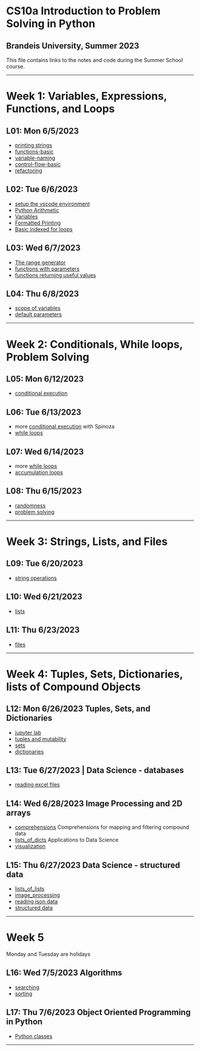 # CS10a Introduction to Problem Solving in Python
## Brandeis University, Summer 2023
This file contains links to the notes and code during the Summer School course.

---

# Week 1: Variables, Expressions, Functions, and Loops
## L01: Mon 6/5/2023
* [printing strings](../notes/printing_strings.md)
* [functions-basic](../notes/functions_basic.md)
* [variable-naming](../notes/variable_naming.md)
* [control-flow-basic](../notes/control_flow_basic.md)
* [refactoring](../note/functions_refactoring.md)

## L02: Tue 6/6/2023
* [setup the vscode environment](../notes/vscode.md)
* [Python Arithmetic](../notes/python_arithmetic.md)
* [Variables](../notes/variables.md)
* [Formatted Printing](../notes/formatted_printing.md)
* [Basic indexed for loops](../notes/for_loop_basic.md)


## L03: Wed 6/7/2023
* [The range generator](../notes/range.md)
* [functions with parameters](../notes/functions_parameters.md)
* [functions returning useful values](../notes/functions_returning_useful_values.md)

## L04: Thu 6/8/2023
* [scope of variables](../notes/functions_scope_of_variables.md)
* [default parameters](../notes/functions_default_parameters.md)

---

# Week 2: Conditionals, While loops, Problem Solving

## L05: Mon 6/12/2023
* [conditional execution](../notes/conditional_execution.md)


## L06: Tue 6/13/2023
* more [conditional execution](../notes/conditional_execution.md) with Spinoza
* [while loops](../notes/while_loops.md)

## L07: Wed 6/14/2023
* more [while loops](../notes/while_loops.md)
* [accumulation loops](../notes/accumulation_loops.md)

## L08: Thu 6/15/2023
* [randomness](../notes/randomness.md)
* [problem solving](../notes/problem_solving.md)

---

# Week 3: Strings, Lists, and Files
## L09: Tue 6/20/2023
* [string operations](../notes/string_operations.md)

## L10: Wed 6/21/2023
* [lists](../notes/lists.md)

## L11: Thu 6/23/2023
* [files](../notes/files.md)

---

# Week 4: Tuples, Sets, Dictionaries, lists of Compound Objects

## L12: Mon 6/26/2023  Tuples, Sets, and Dictionaries
* [jupyter lab](../notes/jupyter_lab.md)
* [tuples and mutability](../notes/tuples.md)
* [sets](../notes/sets.md)
* [dictionaries](../notes/dictionaries.md)

## L13: Tue 6/27/2023 | Data Science - databases
* [reading excel files](../notes/reading_excel_files.md)


## L14: Wed 6/28/2023  Image Processing and 2D arrays
* [comprehensions](../notes/comprehensions.md) Comprehensions for mapping and filtering compound data
* [lists_of_dicts](../notes/lists_of_dicts.md)  Applications to Data Science
* [visualization](../notes/visualization.md)


## L15: Thu 6/27/2023 Data Science - structured data
* [lists_of_lists](../notes/lists_of_lists.md) 
* [image_processing](../notes/image_processing.md)
* [reading json data](../notes/reading_json.md)
* [structured data](../notes/structured_data.md)

---

# Week 5

Monday and Tuesday are holidays

## L16: Wed 7/5/2023 Algorithms
* [searching](../notes/searching.md)
* [sorting](../notes/sorting.md)


## L17: Thu 7/6/2023 Object Oriented Programming in Python
* [Python classes](../notes/python_classes.md)

---

















